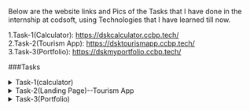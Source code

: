 Below are the website links and Pics of the Tasks that I have done in the internship at codsoft, using Technologies that I have learned till now.

1.Task-1(Calculator): https://dskcalculator.ccbp.tech/ <br/>
2.Task-2(Tourism App): https://dsktourismapp.ccbp.tech/<br/>
3.Task-3(Portfolio): https://dskmyportfolio.ccbp.tech/

###Tasks

<details>
<summary>Task-1(calculator)</summary>                                                  
  
![Screenshot 2023-12-30 115613](https://github.com/saikeerthana08/CodeSoft_Internship/assets/131690009/9d3b9e32-1552-4d45-9003-585be75cc30c)
</details>
<details>
<summary>Task-2(Landing Page)--Tourism App</summary>
  
![Screenshot 2023-12-30 115447](https://github.com/saikeerthana08/CodeSoft_Internship/assets/131690009/b7866013-5223-4e53-ad91-1ded7c4cc375)
</details>
<details>
<summary>Task-3(Portfolio)</summary>
  
![Screenshot 2023-12-30 115532](https://github.com/saikeerthana08/CodeSoft_Internship/assets/131690009/7888b2dd-3a96-4dc8-9141-d0f5e01eb41f)
</details>
